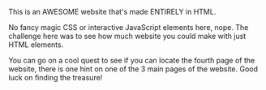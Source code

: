 This is an AWESOME website that's made ENTIRELY in HTML.

No fancy magic CSS or interactive JavaScript elements here, nope.
The challenge here was to see how much website you could make with just HTML elements.

You can go on a cool quest to see if you can locate the fourth page of the website, there is one hint on one of the 3 main pages of the website.
Good luck on finding the treasure!
